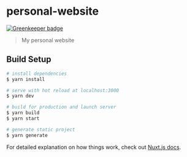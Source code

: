 # personal-website

[![Greenkeeper badge](https://badges.greenkeeper.io/RafaelMLMacedo/RafaelMLMacedo.github.io.svg)](https://greenkeeper.io/)

> My personal website

## Build Setup

``` bash
# install dependencies
$ yarn install

# serve with hot reload at localhost:3000
$ yarn dev

# build for production and launch server
$ yarn build
$ yarn start

# generate static project
$ yarn generate
```

For detailed explanation on how things work, check out [Nuxt.js docs](https://nuxtjs.org).

